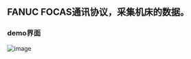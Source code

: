 ## FANUC FOCAS通讯协议，采集机床的数据。

### demo界面

![image](https://user-images.githubusercontent.com/30236449/219571614-4dac4797-ecde-4c8c-a74a-621be93bf44b.png)

